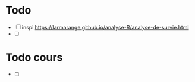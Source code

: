 # Todo
- [ ] inspi https://larmarange.github.io/analyse-R/analyse-de-survie.html
- [ ] 

# Todo cours
- [ ] 
